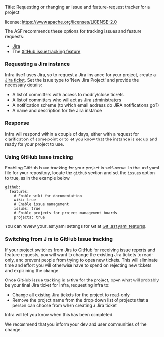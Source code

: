 Title: Requesting or changing an issue and feature-request tracker for a project

license: https://www.apache.org/licenses/LICENSE-2.0

The ASF recommends these options for tracking issues and feature requests:

* <a href="https://issues.apache.org/jira" target="_blank">Jira</a>
* The <a href="https://guides.github.com/features/issues/" target="_blank">GitHub issue tracking feature</a>

### Requesting a Jira instance

Infra itself uses Jira, so to request a Jira instance for your project, create a <a href="https://issues.apache.org/jira/browse/INFRA" target="_blank">Jira ticket</a>. Set the issue type to 'New Jira Project' and provide the necessary details:

  - A list of committers with access to modify/close tickets
  - A list of committers who will act as Jira administrators
  - A notification scheme (to which email address do JIRA notifications go?)
  - A name and description for the Jira instance
  
### Response

Infra will respond within a couple of days, either with a request for clarification of some point or to let you know that the instance is set up and ready for your project to use.

### Using GitHub Issue tracking
Enabling GitHub Issue tracking for your project is self-serve. In the .asf.yaml file for your repository, locate the `github` section and set the `issues` option to true, as in the example below. 

```
github:
  features:
    # Enable wiki for documentation
    wiki: true
    # Enable issue management
    issues: true
    # Enable projects for project management boards
    projects: true
```

You can review your .asf.yaml settings for Git at <a href="https://cwiki.apache.org/confluence/display/INFRA/Git+-+.asf.yaml+features" target="_blank">Git .asf.yaml features</a>.

### Switching from Jira to GitHub Issue tracking

If your project switches from Jira to GitHub for receiving issue reports and feature requests, you will want to change the existing Jira tickets to read-only, and prevent people from trying to open new tickets. This will eliminate time and effort you will otherwise have to spend on rejecting new tickets and explaining the change.

Once GitHub issue tracking is active for the project, open what will probably be your final Jira ticket for Infra, requesting Infra to:

  - Change all existing Jira tickets for the project to read-only
  - Remove the project name from the drop-down list of projects that a person can choose from when creating a Jira ticket.

Infra will let you know when this has been completed.

We recommend that you inform your dev and user communities of the change.
